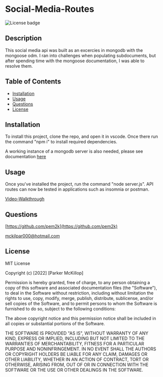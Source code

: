 # Social-Media-Routes
![License badge](https://img.shields.io/static/v1?label=License&message=MIT&color=brightgreen)

## Description

This social media api was built as an excercies in mongodb with the mongoose odm. I ran into challenges when populating subdocuments, but after spending time with the mongoose documentation, I was able to resolve them.


## Table of Contents

- [Installation](#installation)
- [Usage](#usage)
- [Questions](#questions)
- [License](#license)


## Installation

To install this project, clone the repo, and open it in vscode. Once there run the command \"npm i" to install required dependencies.

A working instance of a mongodb server is also needed, please see documentation [here](https://www.mongodb.com/docs/manual/tutorial/getting-started/)

## Usage

Once you've installed the project, run the command \"node server.js\". API routes can now be tested in applications such as insomnia or postman.

[Video-Walkthrough](https://drive.google.com/file/d/1oz4QQT2igekhyZdzrSbWtBR7JpyN3JZ5/view)



## Questions

[https://github.com/pem2k](https://github.com/pem2k)

[mckilpar000@hotmail.com](mailto:mckilpar000@hotmail.com)


## License
MIT License

Copyright (c) [2022] [Parker McKillop]

Permission is hereby granted, free of charge, to any person obtaining a copy
of this software and associated documentation files (the "Software"), to deal
in the Software without restriction, including without limitation the rights
to use, copy, modify, merge, publish, distribute, sublicense, and/or sell
copies of the Software, and to permit persons to whom the Software is
furnished to do so, subject to the following conditions:

The above copyright notice and this permission notice shall be included in all
copies or substantial portions of the Software.

THE SOFTWARE IS PROVIDED "AS IS", WITHOUT WARRANTY OF ANY KIND, EXPRESS OR
IMPLIED, INCLUDING BUT NOT LIMITED TO THE WARRANTIES OF MERCHANTABILITY,
FITNESS FOR A PARTICULAR PURPOSE AND NONINFRINGEMENT. IN NO EVENT SHALL THE
AUTHORS OR COPYRIGHT HOLDERS BE LIABLE FOR ANY CLAIM, DAMAGES OR OTHER
LIABILITY, WHETHER IN AN ACTION OF CONTRACT, TORT OR OTHERWISE, ARISING FROM,
OUT OF OR IN CONNECTION WITH THE SOFTWARE OR THE USE OR OTHER DEALINGS IN THE
SOFTWARE.
